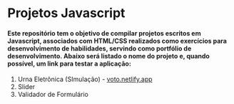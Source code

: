 # Projetos Javascript	

#### Este repositório tem o objetivo de compilar projetos escritos em Javascript, associados com HTML/CSS realizados como exercícios para desenvolvimento de habilidades, servindo como portfólio de desenvolvimento. Abaixo será listado o nome do projeto e, quando possível, um link para testar a aplicação:

1. Urna Eletrônica (SImulação) - [voto.netlify.app](https://voto.netlify.app/)
1. Slider
1. Validador de Formulário











